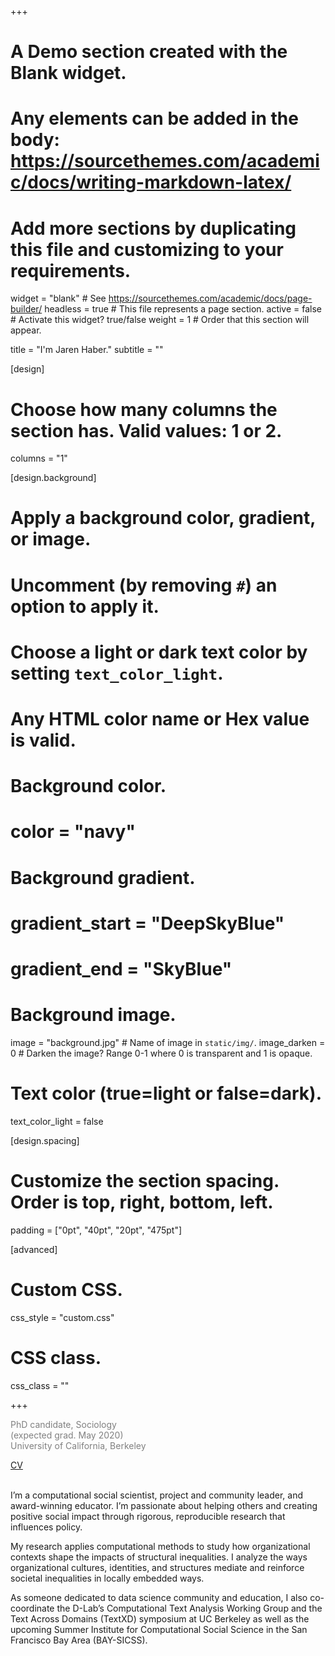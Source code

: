 +++
# A Demo section created with the Blank widget.
# Any elements can be added in the body: https://sourcethemes.com/academic/docs/writing-markdown-latex/
# Add more sections by duplicating this file and customizing to your requirements.

widget = "blank"  # See https://sourcethemes.com/academic/docs/page-builder/
headless = true  # This file represents a page section.
active = false  # Activate this widget? true/false
weight = 1  # Order that this section will appear.

title = "I'm Jaren Haber."
subtitle = ""

[design]
  # Choose how many columns the section has. Valid values: 1 or 2.
  columns = "1"

[design.background]
  # Apply a background color, gradient, or image.
  #   Uncomment (by removing `#`) an option to apply it.
  #   Choose a light or dark text color by setting `text_color_light`.
  #   Any HTML color name or Hex value is valid.

  # Background color.
  # color = "navy"

  # Background gradient.
  # gradient_start = "DeepSkyBlue"
  # gradient_end = "SkyBlue"

  # Background image.
  image = "background.jpg"  # Name of image in `static/img/`.
  image_darken = 0  # Darken the image? Range 0-1 where 0 is transparent and 1 is opaque.

  # Text color (true=light or false=dark).
  text_color_light = false

[design.spacing]
  # Customize the section spacing. Order is top, right, bottom, left.
  padding = ["0pt", "40pt", "20pt", "475pt"]

[advanced]
 # Custom CSS.
 css_style = "custom.css"

 # CSS class.
 css_class = ""
 
+++

<span style="color:gray"> PhD candidate, Sociology</span> <br>
<span style="color:gray"> (expected grad. May 2020)</span><br>
<span style="color:gray"> University of California, Berkeley</span>
<div class="icon-bar">
<a href="files/CV_Haber.pdf">CV</a>
<a href="https://github.com/jhaber-zz/"><i class="fab fa-github"></i></i></a> 
<a href="https://www.linkedin.com/in/jaren-haber-2b17a85"><i class="fab fa-linkedin"></i></a> 
<a href="https://orcid.org/0000-0002-5093-8895"><i class="fa fa-globe"></i></a>
<a href="https://twitter.com/jhaber43"><i class="fab fa-twitter"></i></a> 
</div>
<br>
<!---->
<!--<font size="3">I'm a computational social scientist, project and community leader, and award-winning educator. I'm passionate about helping others and creating positive social impact through rigorous, reproducible research that influences policy.</font><br><br>-->
<!--<font size="3">My research applies computational methods to study how organizational contexts shape the impacts of structural inequalities. I analyze the ways organizational cultures, identities, and structures provide a web of meanings that mediate and reinforce societal inequalities in locally embedded ways.</font><br><br>-->
<!--<font size="3">As someone dedicated to data science community and education, I also co-coordinate the D-Lab's Computational Text Analysis Working Group and the Text Across Domains (TextXD) symposium at UC Berkeley as well as the upcoming Summer Institute for Computational Social Science in the San Francisco Bay Area (BAY-SICSS).</font>-->

I’m a computational social scientist, project and community leader, and award-winning educator. I’m passionate about helping others and creating positive social impact through rigorous, reproducible research that influences policy.

My research applies computational methods to study how organizational contexts shape the impacts of structural inequalities. I analyze the ways organizational cultures, identities, and structures mediate and reinforce societal inequalities in locally embedded ways.

As someone dedicated to data science community and education, I also co-coordinate the D-Lab’s Computational Text Analysis Working Group and the Text Across Domains (TextXD) symposium at UC Berkeley as well as the upcoming Summer Institute for Computational Social Science in the San Francisco Bay Area (BAY-SICSS).
